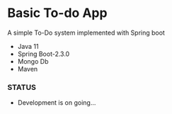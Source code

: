 # Basic To-do App

A simple To-Do system implemented with Spring boot

* Java 11
* Spring Boot-2.3.0
* Mongo Db
* Maven

### STATUS

* Development is on going...

